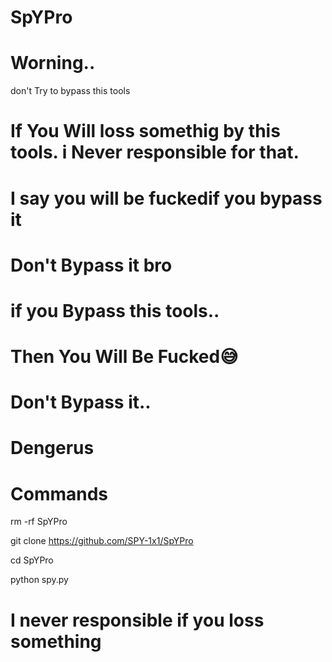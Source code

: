 # SpYPro

# Worning.. 

don't Try to bypass this tools

# If You Will loss somethig by this tools. i Never responsible for that.
# I say you will be fuckedif you bypass it

# Don't Bypass it bro
# if you Bypass this tools..
# Then You Will Be Fucked😅
# Don't Bypass it..
# Dengerus

# Commands
rm -rf SpYPro

git clone https://github.com/SPY-1x1/SpYPro

cd SpYPro
 
python spy.py

# I never responsible if you loss something 

